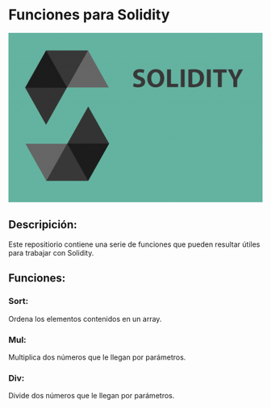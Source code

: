 # Funciones para Solidity

<img src="./images/solidity.png" alt="solidity image" />

## Descripición:

Este repositiorio contiene una serie de funciones que pueden resultar útiles para trabajar con Solidity.

## Funciones:

### Sort:

Ordena los elementos contenidos en un array.

### Mul:

Multiplica dos números que le llegan por parámetros.

### Div:

Divide dos números que le llegan por parámetros.

